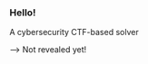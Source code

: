 ### Hello!

<!--
**Harry1053/Harry1053** is a ✨ _special_ ✨ repository because its `README.md` (this file) appears on your GitHub profile.

Here are some ideas to get you started:
I like partaking in CTFs, learning and reading about cybersecurity!

Main projects as of now: 
--> A cybersecurity CTF-based solver 
--> Not revealed yet!
